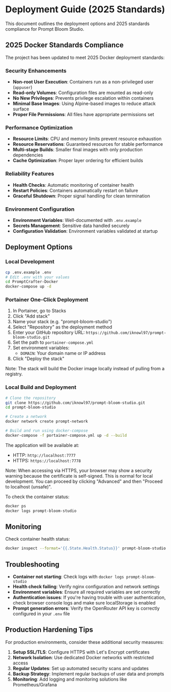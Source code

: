 # Deployment Guide (2025 Standards)

This document outlines the deployment options and 2025 standards compliance for Prompt Bloom Studio.

## 2025 Docker Standards Compliance

The project has been updated to meet 2025 Docker deployment standards:

### Security Enhancements

- **Non-root User Execution**: Containers run as a non-privileged user (`appuser`)
- **Read-only Volumes**: Configuration files are mounted as read-only
- **No New Privileges**: Prevents privilege escalation within containers
- **Minimal Base Images**: Using Alpine-based images to reduce attack surface
- **Proper File Permissions**: All files have appropriate permissions set

### Performance Optimization

- **Resource Limits**: CPU and memory limits prevent resource exhaustion
- **Resource Reservations**: Guaranteed resources for stable performance
- **Multi-stage Builds**: Smaller final images with only production dependencies
- **Cache Optimization**: Proper layer ordering for efficient builds

### Reliability Features

- **Health Checks**: Automatic monitoring of container health
- **Restart Policies**: Containers automatically restart on failure
- **Graceful Shutdown**: Proper signal handling for clean termination

### Environment Configuration

- **Environment Variables**: Well-documented with `.env.example`
- **Secrets Management**: Sensitive data handled securely
- **Configuration Validation**: Environment variables validated at startup

## Deployment Options

### Local Development

```bash
cp .env.example .env
# Edit .env with your values
cd PromptCrafter-Docker
docker-compose up -d
```

### Portainer One-Click Deployment

1. In Portainer, go to Stacks
2. Click "Add stack"
3. Name your stack (e.g. "prompt-bloom-studio")
4. Select "Repository" as the deployment method
5. Enter your GitHub repository URL: `https://github.com/iknowl97/prompt-bloom-studio.git`
6. Set the path to `portainer-compose.yml`
7. Set environment variables:
   - `DOMAIN`: Your domain name or IP address
8. Click "Deploy the stack"

Note: The stack will build the Docker image locally instead of pulling from a registry.

### Local Build and Deployment

```bash
# Clone the repository
git clone https://github.com/iknowl97/prompt-bloom-studio.git
cd prompt-bloom-studio

# Create a network
docker network create prompt-network

# Build and run using docker-compose
docker-compose -f portainer-compose.yml up -d --build
```

The application will be available at:

- HTTP: `http://localhost:7777`
- HTTPS: `https://localhost:7778`

Note: When accessing via HTTPS, your browser may show a security warning because the certificate is self-signed. This is normal for local development. You can proceed by clicking "Advanced" and then "Proceed to localhost (unsafe)".

To check the container status:

```bash
docker ps
docker logs prompt-bloom-studio
```

## Monitoring

Check container health status:

```bash
docker inspect --format='{{.State.Health.Status}}' prompt-bloom-studio
```

## Troubleshooting

- **Container not starting**: Check logs with `docker logs prompt-bloom-studio`
- **Health check failing**: Verify nginx configuration and network settings
- **Environment variables**: Ensure all required variables are set correctly
- **Authentication issues**: If you're having trouble with user authentication, check browser console logs and make sure localStorage is enabled
- **Prompt generation errors**: Verify the OpenRouter API key is correctly configured in your `.env` file

## Production Hardening Tips

For production environments, consider these additional security measures:

1. **Setup SSL/TLS**: Configure HTTPS with Let's Encrypt certificates
2. **Network Isolation**: Use dedicated Docker networks with restricted access
3. **Regular Updates**: Set up automated security scans and updates
4. **Backup Strategy**: Implement regular backups of user data and prompts
5. **Monitoring**: Add logging and monitoring solutions like Prometheus/Grafana
